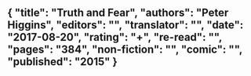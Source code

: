 {
 "title": "Truth and Fear",
 "authors": "Peter Higgins",
 "editors": "",
 "translator": "",
 "date": "2017-08-20",
 "rating": "+",
 "re-read": "",
 "pages": "384",
 "non-fiction": "",
 "comic": "",
 "published": "2015"
}
---

